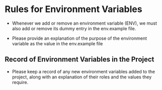 # Rules for Environment Variables

- Whenever we add or remove an environment variable (ENV), we must also add or remove its dummy entry in the env.example file.

- Please provide an explanation of the purpose of the environment variable as the value in the env.example file

## Record of Environment Variables in the Project

- Please keep a record of any new environment variables added to the project, along with an explanation of their roles and the values they require.
